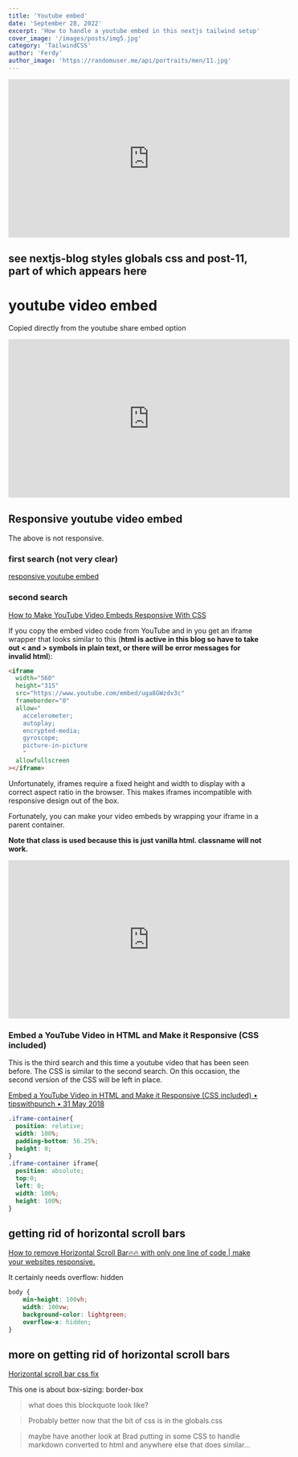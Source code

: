 ```yaml
---
title: 'Youtube embed'
date: 'September 28, 2022'
excerpt: 'How to handle a youtube embed in this nextjs tailwind setup'
cover_image: '/images/posts/img5.jpg'
category: 'TailwindCSS'
author: 'Ferdy'
author_image: 'https://randomuser.me/api/portraits/men/11.jpg'
---
```

<div class="youtube-video-container">
    <iframe width="560" height="315" src="https://www.youtube.com/embed/NX_NW6bt6_s" title="YouTube video player" frameborder="0" allow="accelerometer; autoplay; clipboard-write; encrypted-media; gyroscope; picture-in-picture" allowfullscreen></iframe>
</div>

## see nextjs-blog styles globals css and post-11, part of which appears here


# youtube video embed

Copied directly from the youtube share embed option

<iframe width="560" height="315" src="https://www.youtube.com/embed/MrjeefD8sac" title="YouTube video player" frameborder="0" allow="accelerometer; autoplay; clipboard-write; encrypted-media; gyroscope; picture-in-picture" allowfullscreen></iframe>

## Responsive youtube video embed

The above is not responsive.

### first search (not very clear)

[responsive youtube embed](https://avexdesigns.com/blog/responsive-youtube-embed)

### second search

[How to Make YouTube Video Embeds Responsive With CSS](https://techstacker.com/how-to-responsive-youtube-videos/)

If you copy the embed video code from YouTube and in you get an iframe wrapper that looks similar to this (**html is active in this blog so have to take out &lt; and &gt; symbols in plain text, or there will be error messages for invalid html**):

```html
<iframe
  width="560"
  height="315"
  src="https://www.youtube.com/embed/uga8GWzdv3c"
  frameborder="0"
  allow="
    accelerometer; 
    autoplay; 
    encrypted-media; 
    gyroscope; 
    picture-in-picture
    "
  allowfullscreen
></iframe>
```

Unfortunately, iframes require a fixed height and width to display with a correct aspect ratio in the browser. This makes iframes incompatible with responsive design out of the box.

Fortunately, you can make your video embeds by wrapping your iframe in a parent container.

**Note that class is used because this is just vanilla html. classname will not work.**

<div class="youtube-video-container">
    <iframe width="560" height="315" src="https://www.youtube.com/embed/MrjeefD8sac" title="YouTube video player" frameborder="0" allow="accelerometer; autoplay; clipboard-write; encrypted-media; gyroscope; picture-in-picture" allowfullscreen></iframe>
</div>

### Embed a YouTube Video in HTML and Make it Responsive (CSS included)

This is the third search and this time a youtube video that has been seen before. The CSS is similar to the second search. On this occasion, the second version of the CSS will be left in place.

[Embed a YouTube Video in HTML and Make it Responsive (CSS included) &bull; tipswithpunch &bull; 31 May 2018](https://www.youtube.com/watch?v=9YffrCViTVk)

```CSS
.iframe-container{
  position: relative;
  width: 100%;
  padding-bottom: 56.25%; 
  height: 0;
}
.iframe-container iframe{
  position: absolute;
  top:0;
  left: 0;
  width: 100%;
  height: 100%;
}
```

## getting rid of horizontal scroll bars

[How to remove Horizontal Scroll Bar🔥🔥 with only one line of code | make your websites responsive.](https://www.youtube.com/watch?v=luV9Mso3cHk)

It certainly needs overflow: hidden

```CSS
body {
    min-height: 100vh;
    width: 100vw;
    background-color: lightgreen;
    overflow-x: hidden;
}
```

## more on getting rid of horizontal scroll bars

[Horizontal scroll bar css fix](https://www.youtube.com/watch?v=_Js193O1PAg)

This one is about box-sizing: border-box

> what does this blockquote look like?

> Probably better now that the bit of css is in the globals.css

> maybe have another look at Brad putting in some CSS to handle markdown converted to html and anywhere else that does similar...

